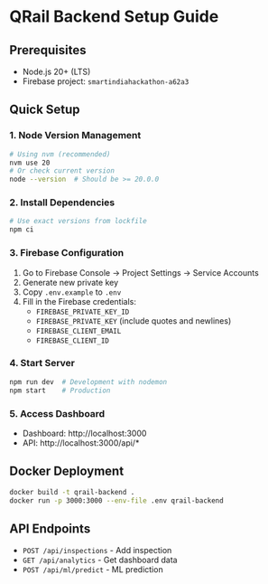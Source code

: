 # QRail Backend Setup Guide

## Prerequisites
- Node.js 20+ (LTS)
- Firebase project: `smartindiahackathon-a62a3`

## Quick Setup

### 1. Node Version Management
```bash
# Using nvm (recommended)
nvm use 20
# Or check current version
node --version  # Should be >= 20.0.0
```

### 2. Install Dependencies
```bash
# Use exact versions from lockfile
npm ci
```

### 3. Firebase Configuration
1. Go to Firebase Console → Project Settings → Service Accounts
2. Generate new private key
3. Copy `.env.example` to `.env`
4. Fill in the Firebase credentials:
   - `FIREBASE_PRIVATE_KEY_ID`
   - `FIREBASE_PRIVATE_KEY` (include quotes and newlines)
   - `FIREBASE_CLIENT_EMAIL`
   - `FIREBASE_CLIENT_ID`

### 4. Start Server
```bash
npm run dev  # Development with nodemon
npm start    # Production
```

### 5. Access Dashboard
- Dashboard: http://localhost:3000
- API: http://localhost:3000/api/*

## Docker Deployment
```bash
docker build -t qrail-backend .
docker run -p 3000:3000 --env-file .env qrail-backend
```

## API Endpoints
- `POST /api/inspections` - Add inspection
- `GET /api/analytics` - Get dashboard data
- `POST /api/ml/predict` - ML prediction